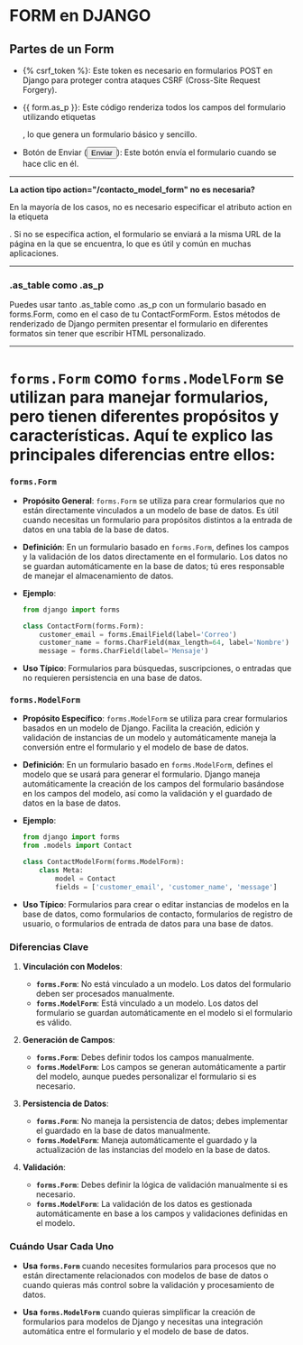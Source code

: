 # FORM en DJANGO

## Partes de un Form

- {% csrf_token %}: Este token es necesario en formularios POST en Django para proteger contra ataques CSRF (Cross-Site Request Forgery).

- {{ form.as_p }}: Este código renderiza todos los campos del formulario utilizando etiquetas <p>, lo que genera un formulario básico y sencillo.

- Botón de Enviar (<button type="submit">Enviar</button>): Este botón envía el formulario cuando se hace clic en él.

---

**La action tipo action="/contacto_model_form" no es necesaria?**

En la mayoría de los casos, no es necesario especificar el atributo action en la etiqueta <form>. Si no se especifica action, el formulario se enviará a la misma URL de la página en la que se encuentra, lo que es útil y común en muchas aplicaciones.

---
### .as_table como .as_p

Puedes usar tanto .as_table como .as_p con un formulario basado en forms.Form, como en el caso de tu ContactFormForm. Estos métodos de renderizado de Django permiten presentar el formulario en diferentes formatos sin tener que escribir HTML personalizado.

---

# `forms.Form` como `forms.ModelForm` se utilizan para manejar formularios, pero tienen diferentes propósitos y características. Aquí te explico las principales diferencias entre ellos:

### `forms.Form`

- **Propósito General**: `forms.Form` se utiliza para crear formularios que no están directamente vinculados a un modelo de base de datos. Es útil cuando necesitas un formulario para propósitos distintos a la entrada de datos en una tabla de la base de datos.

- **Definición**: En un formulario basado en `forms.Form`, defines los campos y la validación de los datos directamente en el formulario. Los datos no se guardan automáticamente en la base de datos; tú eres responsable de manejar el almacenamiento de datos.

- **Ejemplo**:

  ```python
  from django import forms

  class ContactForm(forms.Form):
      customer_email = forms.EmailField(label='Correo')
      customer_name = forms.CharField(max_length=64, label='Nombre')
      message = forms.CharField(label='Mensaje')
  ```

- **Uso Típico**: Formularios para búsquedas, suscripciones, o entradas que no requieren persistencia en una base de datos.

### `forms.ModelForm`

- **Propósito Específico**: `forms.ModelForm` se utiliza para crear formularios basados en un modelo de Django. Facilita la creación, edición y validación de instancias de un modelo y automáticamente maneja la conversión entre el formulario y el modelo de base de datos.

- **Definición**: En un formulario basado en `forms.ModelForm`, defines el modelo que se usará para generar el formulario. Django maneja automáticamente la creación de los campos del formulario basándose en los campos del modelo, así como la validación y el guardado de datos en la base de datos.

- **Ejemplo**:

  ```python
  from django import forms
  from .models import Contact

  class ContactModelForm(forms.ModelForm):
      class Meta:
          model = Contact
          fields = ['customer_email', 'customer_name', 'message']
  ```

- **Uso Típico**: Formularios para crear o editar instancias de modelos en la base de datos, como formularios de contacto, formularios de registro de usuario, o formularios de entrada de datos para una base de datos.

### Diferencias Clave

1. **Vinculación con Modelos**:
   - **`forms.Form`**: No está vinculado a un modelo. Los datos del formulario deben ser procesados manualmente.
   - **`forms.ModelForm`**: Está vinculado a un modelo. Los datos del formulario se guardan automáticamente en el modelo si el formulario es válido.

2. **Generación de Campos**:
   - **`forms.Form`**: Debes definir todos los campos manualmente.
   - **`forms.ModelForm`**: Los campos se generan automáticamente a partir del modelo, aunque puedes personalizar el formulario si es necesario.

3. **Persistencia de Datos**:
   - **`forms.Form`**: No maneja la persistencia de datos; debes implementar el guardado en la base de datos manualmente.
   - **`forms.ModelForm`**: Maneja automáticamente el guardado y la actualización de las instancias del modelo en la base de datos.

4. **Validación**:
   - **`forms.Form`**: Debes definir la lógica de validación manualmente si es necesario.
   - **`forms.ModelForm`**: La validación de los datos es gestionada automáticamente en base a los campos y validaciones definidas en el modelo.

### Cuándo Usar Cada Uno

- **Usa `forms.Form`** cuando necesites formularios para procesos que no están directamente relacionados con modelos de base de datos o cuando quieras más control sobre la validación y procesamiento de datos.

- **Usa `forms.ModelForm`** cuando quieras simplificar la creación de formularios para modelos de Django y necesitas una integración automática entre el formulario y el modelo de base de datos.